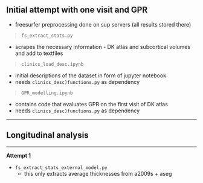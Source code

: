 **Initial attempt with one visit and GPR**
----------------------

- freesurfer preprocessing done on sup servers (all results stored there)
>`fs_extract_stats.py`
- scrapes the necessary information - DK atlas and subcortical volumes and add to textfiles

>`clinics_load_desc.ipynb`
- initial descriptions of the dataset in form of jupyter notebook
- needs `clinics_desc)functions.py` as dependency

>`GPR_modelling.ipynb`
- contains code that evaluates GPR on the first visit of DK atlas 
- needs `clinics_desc)functions.py` as dependency

-------------------------
**Longitudinal analysis**
-------------------------
-------------------------
**Attempt 1**
- `fs_extract_stats_external_model.py`
    - this only extracts average thicknesses from a2009s + aseg